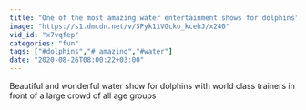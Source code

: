 ```yaml
---
title: "One of the most amazing water entertainment shows for dolphins"
image: "https://s1.dmcdn.net/v/SPyk11VGcko_kcehJ/x240"
vid_id: "x7vqfep"
categories: "fun"
tags: ["#dolphins","# amazing","#water"]
date: "2020-08-26T08:00:22+03:00"
---
```

Beautiful and wonderful water show for dolphins with world class trainers in front of a large crowd of all age groups
